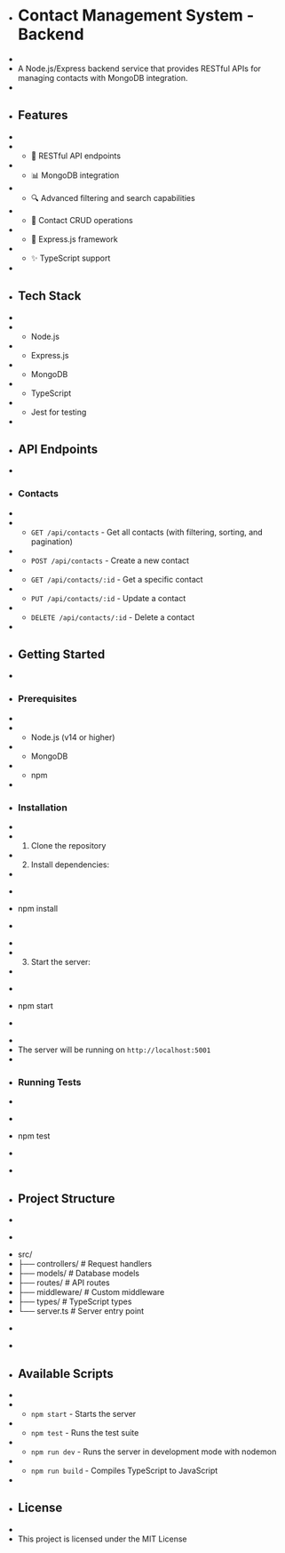 + # Contact Management System - Backend
+ 
+ A Node.js/Express backend service that provides RESTful APIs for managing contacts with MongoDB integration.
+ 
+ ## Features
+ 
+ - 🔐 RESTful API endpoints
+ - 📊 MongoDB integration
+ - 🔍 Advanced filtering and search capabilities
+ - 📝 Contact CRUD operations
+ - 🚀 Express.js framework
+ - ✨ TypeScript support
+ 
+ ## Tech Stack
+ 
+ - Node.js
+ - Express.js
+ - MongoDB
+ - TypeScript
+ - Jest for testing
+ 
+ ## API Endpoints
+ 
+ ### Contacts
+ 
+ - `GET /api/contacts` - Get all contacts (with filtering, sorting, and pagination)
+ - `POST /api/contacts` - Create a new contact
+ - `GET /api/contacts/:id` - Get a specific contact
+ - `PUT /api/contacts/:id` - Update a contact
+ - `DELETE /api/contacts/:id` - Delete a contact
+ 
+ ## Getting Started
+ 
+ ### Prerequisites
+ 
+ - Node.js (v14 or higher)
+ - MongoDB
+ - npm
+ 
+ ### Installation
+ 
+ 1. Clone the repository
+ 2. Install dependencies:
+ 
+ ```
+ npm install
+ ```
+ 
+ 3. Start the server:
+ 
+ ```
+ npm start
+ ```
+ 
+ The server will be running on `http://localhost:5001`
+ 
+ ### Running Tests
+ 
+ ```
+ npm test
+ ```
+ 
+ ## Project Structure
+ 
+ ```
+ src/
+ ├── controllers/    # Request handlers
+ ├── models/        # Database models
+ ├── routes/        # API routes
+ ├── middleware/    # Custom middleware
+ ├── types/         # TypeScript types
+ └── server.ts      # Server entry point
+ ```
+ 
+ ## Available Scripts
+ 
+ - `npm start` - Starts the server
+ - `npm test` - Runs the test suite
+ - `npm run dev` - Runs the server in development mode with nodemon
+ - `npm run build` - Compiles TypeScript to JavaScript
+ 
+ ## License
+ 
+ This project is licensed under the MIT License
